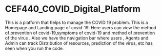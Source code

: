 # CEF440_COVID_Digital_Platform
This is a platform that helps to manage the COVID 19 problem.
This is a Homepage and Landing page of covid-19.
Here users can view the method of prevention of covid-19,symptoms of covid-19 and method of prevention of the virus .
Also we have the navigation bar where users , Agents and Admin can track Distribution of resources, prediction of the virus, etc has seen when you run the code.
